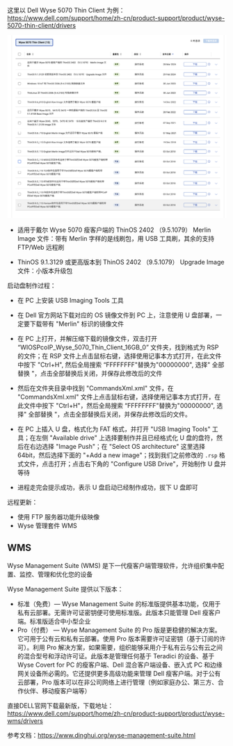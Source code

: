 这里以 Dell Wyse 5070 Thin Client 为例：<https://www.dell.com/support/home/zh-cn/product-support/product/wyse-5070-thin-client/drivers>

![image-20240428135856199](./.assets/瘦终端/image-20240428135856199.png)

- 适用于戴尔 Wyse 5070 瘦客户端的 ThinOS 2402 （9.5.1079） Merlin Image 文件：带有 Merlin 字样的是线刷包，用 USB 工具刷，其余的支持 FTP/Web 远程刷

- ThinOS 9.1.3129 或更高版本到 ThinOS 2402 （9.5.1079） Upgrade Image 文件：小版本升级包

启动盘制作过程：

- 在 PC 上安装 USB Imaging Tools 工具
- 在 Dell 官方网站下载对应的 OS 镜像文件到 PC 上，注意使用 U 盘部署，一定要下载带有 "Merlin" 标识的镜像文件
- 在 PC 上打开，并解压缩下载的镜像文件，双击打开 “WIOSPcoIP_Wyse_5070_Thin_Client_16GB_0” 文件夹，找到格式为 RSP 的文件；在 RSP 文件上点击鼠标右键，选择使用记事本方式打开，在此文件中按下 "Ctrl+H", 然后全局搜索 “FFFFFFFF"替换为"00000000", 选择" 全部替换 "，点击全部替换后关闭，并保存此修改后的文件

- 然后在文件夹目录中找到 "CommandsXml.xml" 文件，在 "CommandsXml.xml" 文件上点击鼠标右键，选择使用记事本方式打开，在此文件中按下 "Ctrl+H"，然后全局搜索 “FFFFFFFF"替换为"00000000", 选择" 全部替换 "，点击全部替换后关闭，并保存此修改后的文件。

- 在 PC 上插入 U 盘，格式化为 FAT 格式，并打开 "USB Imaging Tools" 工具；在左侧 "Available drive" 上选择要制作并且已经格式化 U 盘的盘符，然后在右边选择 "Image Push"；在 "Select OS architecture" 这里选择 64bit，然后选择下面的 "+Add a new image"；找到我们之前修改的 `.rsp` 格式文件，点击打开；点击右下角的 "Configure USB Drive"，开始制作 U 盘并等待

- 进程走完会提示成功，表示 U 盘启动已经制作成功，拔下 U 盘即可

远程更新：

- 使用 FTP 服务器功能升级映像
- Wyse 管理套件 WMS

## WMS

Wyse Management Suite (WMS) 是下一代瘦客户端管理软件，允许组织集中配置、监控、管理和优化您的设备

Wyse Management Suite 提供以下版本：

- 标准（免费）— Wyse Management Suite 的标准版提供基本功能，仅用于私有云部署。无需许可证密钥便可使用标准版。此版本只能管理 Dell 瘦客户端。标准版适合中小型企业
- Pro（付费） — Wyse Management Suite 的 Pro 版是更稳健的解决方案。它可用于公有云和私有云部署。使用 Pro 版本需要许可证密钥（基于订阅的许可）。利用 Pro 解决方案，如果需要，组织能够采用介于私有云与公有云之间的混合型号和浮动许可证。此版本是管理任何基于 Teradici 的设备、基于 Wyse Covert for PC 的瘦客户端、Dell 混合客户端设备、嵌入式 PC 和边缘网关设备所必需的。它还提供更多高级功能来管理 Dell 瘦客户端。对于公有云部署，Pro 版本可以在非公司网络上进行管理（例如家庭办公、第三方、合作伙伴、移动瘦客户端等）

直接DELL官网下载最新版，下载地址：<https://www.dell.com/support/home/zh-cn/product-support/product/wyse-wms/drivers>

参考文档：<https://www.dinghui.org/wyse-management-suite.html>
